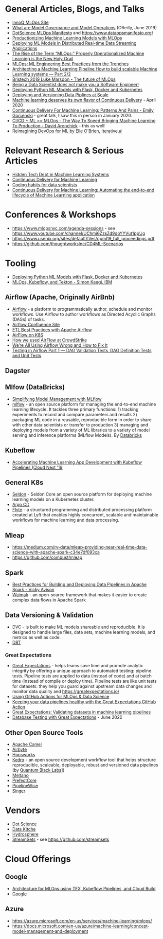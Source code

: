 # General Articles, Blogs, and Talks
- [InnoQ MLOps Site](https://ml-ops.org/)
- [What are Model Governance and Model Operations](https://www.oreilly.com/radar/what-are-model-governance-and-model-operations/) (OReilly, June 2019)
- [DotScience MLOps Manifesto](https://dotscience.com/manifesto/) and https://www.dataopsmanifesto.org/
- [Productionizing Machine Learning Models with MLOps](https://www.xenonstack.com/blog/mlops/)
- [Deploying ML Models in Distributed Real-time Data Streaming Applications](https://www.kharekartik.dev/2020/01/12/streaming-machine-learning/)
- [The Rise of the Term “MLOps:” Properly Operationalized Machine Learning is the New Holy Grail](https://towardsdatascience.com/the-rise-of-the-term-mlops-3b14d5bd1bdb)
- [MLOps: ML Engineering Best Practices from the Trenches](https://cdn2.hubspot.net/hubfs/4584542/Conference%20Slides/2019_ODSCwest_MLOps.pdf)
- [Architecting a Machine Learning Pipeline How to build scalable Machine Learning systems — Part 2/2](https://towardsdatascience.com/architecting-a-machine-learning-pipeline-a847f094d1c7)
- [Bristech 2019 Luke Marsdon - The future of MLOps](https://www.youtube.com/watch?v=UW2SzLwA4Xc)
- [Being a Data Scientist does not make you a Software Engineer!](https://towardsdatascience.com/being-a-data-scientist-does-not-make-you-a-software-engineer-c64081526372)
- [Deploying Python ML Models with Flask, Docker and Kubernetes](https://alexioannides.com/2019/01/10/deploying-python-ml-models-with-flask-docker-and-kubernetes/)
- [Deploying and Versioning Data Piplines at Scale](https://medium.com/@QuantumBlack/deploying-and-versioning-data-pipelines-at-scale-942b1d81b5f5)
- [Machine learning deserves its own flavor of Continuous Delivery](https://towardsdatascience.com/machine-learning-deserves-its-own-flavor-of-continuous-delivery-f4d1e76e6b69) - April 2020
- [Continuous Delivery For Machine Learning: Patterns And Pains - Emily Gorcenski](https://www.youtube.com/watch?v=bFW5mZmj0nQ) - great talk, I saw this in person in January 2020.
- [CI/CD + ML == MLOps - The Way To Speed Bringing Machine Learning To Production - David Aronchick](https://www.youtube.com/watch?v=uOCR4Xw-BZ8) - this as well!
- [Reimagining DevOps for ML by Elle O'Brien, Iterative.ai](https://www.youtube.com/watch?v=0MDrZpO_7Q4&list=PLVeJCYrrCemgbA1cWYn3qzdgba20xJS8V)

# Relevant Research & Serious Articles
- [Hidden Tech Debt in Machine Learning Systems](https://papers.nips.cc/paper/5656-hidden-technical-debt-in-machine-learning-systems.pdf)
- [Continuous Delivery for Machine Learning](https://martinfowler.com/articles/cd4ml.html)
- [Coding habits for data scientists](https://www.thoughtworks.com/insights/blog/coding-habits-data-scientists)
- [Continuous Delivery for Machine Learning: Automating the end-to-end lifecycle of Machine Learning application](https://martinfowler.com/articles/cd4ml.html)

# Conferences & Workshops
- https://www.mlopsnyc.com/agenda-sessions - see https://www.youtube.com/channel/UChmi6ZzsZd9doYYVut1ppUg
- https://www.usenix.org/sites/default/files/opml19_full_proceedings.pdf
- https://github.com/thoughtworksInc/CD4ML-Scenarios

# Tooling
- [Deploying Python ML Models with Flask, Docker and Kubernetes](https://alexioannides.com/2019/01/10/deploying-python-ml-models-with-flask-docker-and-kubernetes/)
- [MLOps, Kubeflow, and Tekton - Simon Kaegi, IBM](https://www.youtube.com/watch?v=npQkdeU2cEM)

## Airflow (Apache, Originally AirBnb)
- [Airflow](https://airflow.apache.org/) - a platform to programmatically author, schedule and monitor workflows. Use Airflow to author workflows as Directed Acyclic Graphs (DAGs) of tasks. 
- [Airflow Confluence Site](https://cwiki.apache.org/confluence/display/AIRFLOW/)
- [ETL Best Practices with Apache Airflow](https://gtoonstra.github.io/etl-with-airflow/index.html)
- [AirFlow on K8S](https://kubernetes.io/blog/2018/06/28/airflow-on-kubernetes-part-1-a-different-kind-of-operator/)
- [How we used AirFlow at CrowdStrike](https://www.crowdstrike.com/blog/how-we-use-apache-airflow-part-1/)
- [We’re All Using Airflow Wrong and How to Fix It ](https://medium.com/bluecore-engineering/were-all-using-airflow-wrong-and-how-to-fix-it-a56f14cb0753)
- [Testing in Airflow Part 1 — DAG Validation Tests, DAG Definition Tests and Unit Tests](https://blog.usejournal.com/testing-in-airflow-part-1-dag-validation-tests-dag-definition-tests-and-unit-tests-2aa94970570c)

## Dagster

## Mlfow (DataBricks)
- [Simplifying Model Management with MLflow](https://databricks.com/session_eu19/1-simplifying-model-management-with-mlflow)
- [mlfow](https://www.mlflow.org/) - an open source platform for managing the end-to-end machine learning lifecycle. It tackles three primary functions: 1) tracking experiments to record and compare parameters and results 2) packaging ML code in a reusable, reproducible form in order to share with other data scientists or transfer to production 3) managing and deploying models from a variety of ML libraries to a variety of model serving and inference platforms (MLflow Models). By [Databricks](https://databricks.com)

## Kubeflow
- [Accelerating Machine Learning App Development with Kubeflow Pipelines (Cloud Next '19](https://www.youtube.com/watch?v=TZ1lGrJLEZ0)

## General K8s
- [Seldon](https://github.com/SeldonIO) - Seldon Core an open source platform for deploying machine learning models on a Kubernetes cluster.
- [Argo CD](https://argoproj.github.io/argo-cd/) 
- [Flyte](https://lyft.github.io/flyte/) - a structured programming and distributed processing platform created at Lyft that enables highly concurrent, scalable and maintainable workflows for machine learning and data processing.

## Mleap
- https://medium.com/rv-data/mleap-providing-near-real-time-data-science-with-apache-spark-c34e7df093ca
- https://github.com/combust/mleap

## Spark
- [Best Practices for Building and Deploying Data Pipelines in Apache Spark - Vicky Avison](https://www.youtube.com/watch?v=1WUIua-xjJA)
- [Waimak](https://github.com/CoxAutomotiveDataSolutions/waimak) - an open-source framework that makes it easier to create complex data flows in Apache Spark

## Data Versioning & Validation 
- [DVC](https://dvc.org/) - is built to make ML models shareable and reproducible. It is designed to handle large files, data sets, machine learning models, and metrics as well as code.
- [DBT](https://www.getdbt.com/)

### Great Expectations
- [Great Expectations](https://github.com/great-expectations/great_expectations) -  helps teams save time and promote analytic integrity by offering a unique approach to automated testing: pipeline tests. Pipeline tests are applied to data (instead of code) and at batch time (instead of compile or deploy time). Pipeline tests are like unit tests for datasets: they help you guard against upstream data changes and monitor data quality and https://greatexpectations.io/
- [Using GitHub Actions for MLOps & Data Science](https://github.blog/2020-06-17-using-github-actions-for-mlops-data-science/)
- [Keeping your data pipelines healthy with the Great Expectations GitHub Action](https://github.blog/2020-10-01-keeping-your-data-pipelines-healthy-with-the-great-expectations-github-action/)
- [Great Expectations: Validating datasets in machine learning pipelines](https://blog.codecentric.de/en/2020/02/great-expectations-validating-datasets-in-machine-learning-pipeline/)
- [Database Testing with Great Expectations](https://blog.testproject.io/2020/06/24/database-testing-with-great-expectations/) - June 2020

## Other Open Source Tools 
- [Apache Camel](https://camel.apache.org/)
- [Airbyte](https://github.com/airbytehq/airbyte)
- [Hopsworks](https://github.com/logicalclocks/hopsworks)
- [Kedro](https://github.com/quantumblacklabs/kedro) - an open source development workflow tool that helps structure reproducible, scaleable, deployable, robust and versioned data pipelines (by [Quantum Black Labs](https://www.quantumblack.com/labs/)])
- [Meltano](https://gitlab.com/meltano/meltano)
- [PrefectCore](https://github.com/prefecthq/prefect) 
- [PipelineWise](https://github.com/transferwise/pipelinewise) 
- [Singer](https://www.singer.io/) 

# Vendors 
- [Dot Science](https://dotscience.com)
- [Data Kitche](https://datakitchen.io)
- [Hydrosphere](https://hydrosphere.io/)
- [StreamSets](https://streamsets.com/) - see https://github.com/streamsets

# Cloud Offerings
## Google
- [Architecture for MLOps using TFX, Kubeflow Pipelines, and Cloud Build](https://cloud.google.com/solutions/machine-learning/architecture-for-mlops-using-tfx-kubeflow-pipelines-and-cloud-build)
- [Google ](https://cloud.google.com/dataflow/docs/guides/deploying-a-pipeline)

## Azure
- https://azure.microsoft.com/en-us/services/machine-learning/mlops/
- https://docs.microsoft.com/en-us/azure/machine-learning/concept-model-management-and-deployment
